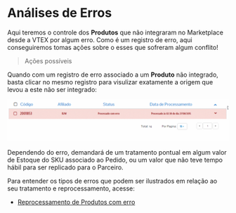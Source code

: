 # Análises de Erros
Aqui teremos o controle dos **Produtos** que não integraram no Marketplace desde a VTEX por algum erro. Como é um registro de erro, aqui conseguiremos tomas ações sobre o esses que sofreram algum conflito!
> Ações possíveis

Quando com um registro de erro associado a um **Produto** não integrado, basta clicar no mesmo registro para visulizar exatamente a origem que levou a este não ser integrado:

![Análise de Erro](V_produto_erro.gif)

Dependendo do erro, demandará de um tratamento pontual em algum valor de Estoque do SKU associado ao Pedido, ou um valor que não teve tempo hábil para ser replicado para o Parceiro.

Para entender os tipos de erros que podem ser ilustrados em relação ao seu tratamento e reprocessamento, acesse:

* [Reprocessamento de Produtos com erro](reprocessamento-de-produtos\README.md)
